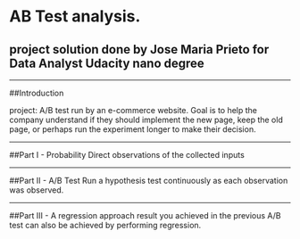 # AB Test analysis. 
## project solution done by Jose Maria Prieto for Data Analyst Udacity nano degree

*****
##Introduction

project: A/B test run by an e-commerce website. Goal is to help the company understand if they should implement the new page, keep the old page, or perhaps run the experiment longer to make their decision.
*****
##Part I - Probability
Direct observations of the collected inputs

*****
##Part II - A/B Test
Run a hypothesis test continuously as each observation was observed.

*****
##Part III - A regression approach
result you achieved in the previous A/B test can also be achieved by performing regression.
